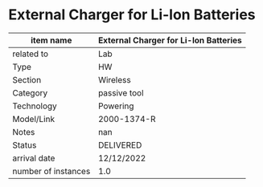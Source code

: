 
# External Charger for Li-lon Batteries

| item name | External Charger for Li-lon Batteries |
| -------- | -------- | 
| related to | Lab | 
| Type | HW | 
| Section | Wireless | 
| Category | passive tool |
| Technology | Powering |
| Model/Link | 2000-1374-R |
| Notes | nan |
| Status | DELIVERED |
| arrival date | 12/12/2022 |
| number of instances | 1.0 | 
        